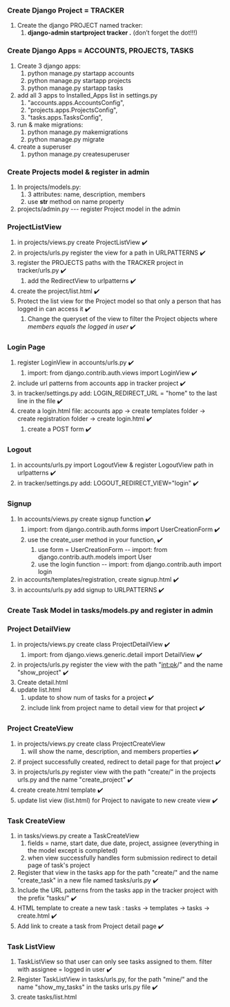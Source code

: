 ### Create Django Project = TRACKER
1. Create the django PROJECT named tracker:  
    1. **django-admin startproject tracker .** (don’t forget the dot!!!)


### Create Django Apps = ACCOUNTS, PROJECTS, TASKS
1. Create 3 django apps:  
    1. python manage.py startapp accounts
    1. python manage.py startapp projects
    1. python manage.py startapp tasks
1. add all 3 apps to Installed_Apps list in settings.py
    1. "accounts.apps.AccountsConfig",
    1. "projects.apps.ProjectsConfig",
    1. "tasks.apps.TasksConfig",
1. run & make migrations:
    1. python manage.py makemigrations
    1. python manage.py migrate
1. create a superuser
    1. python manage.py createsuperuser


### Create Projects model & register in admin
1. In projects/models.py:
    1. 3 attributes: name, description, members
    1. use __str__ method on name property
1. projects/admin.py --- register Project model in the admin


### ProjectListView
1. in projects/views.py create ProjectListView ✔️
1. in projects/urls.py register the view for a path in URLPATTERNS ✔️
1. register the PROJECTS paths with the TRACKER project in tracker/urls.py ✔️
    1. add the RedirectView to urlpatterns ✔️
1. create the project/list.html ✔️
1. Protect the list view for the Project model so that only a person that has logged in can access it ✔️
    1. Change the queryset of the view to filter the Project objects where *members equals the logged in user* ✔️


### Login Page
1. register LoginView in accounts/urls.py ✔️
    1. import:  from django.contrib.auth.views import LoginView ✔️
1. include url patterns from accounts app in tracker project ✔️
1. in tracker/settings.py add:  LOGIN_REDIRECT_URL = "home" to the last line in the file ✔️
1. create a login.html file:  accounts app -> create templates folder -> create registration folder -> create login.html ✔️
    1. create a POST form ✔️


### Logout 
1. in accounts/urls.py import LogoutView & register LogoutView path in urlpatterns ✔️
1. in tracker/settings.py add:  LOGOUT_REDIRECT_VIEW="login" ✔️


### Signup
1. In accounts/views.py create signup function ✔️
    1. import:  from django.contrib.auth.forms import UserCreationForm ✔️
    1. use the create_user method in your function, ✔️
        1. use form = UserCreationForm -- import:  from django.contrib.auth.models import User
        1. use the login function -- import:  from django.contrib.auth import login
1. in accounts/templates/registration, create signup.html ✔️
1. in accounts/urls.py add signup to URLPATTERNS ✔️


### Create Task Model in tasks/models.py and register in admin


### Project DetailView
1. in projects/views.py create class ProjectDetailView ✔️
    1. import:  from django.views.generic.detail import DetailView ✔️
1. in projects/urls.py register the view with the path "<int:pk>/" and the name "show_project" ✔️
1. Create detail.html
1. update list.html
    1. update to show num of tasks for a project ✔️
    1. include link from project name to detail view for that project ✔️


### Project CreateView
1. in projects/views.py create class ProjectCreateView
    1. will show the name, description, and members properties ✔️
1. if project successfully created, redirect to detail page for that project ✔️
1. in projects/urls.py register view with the path "create/" in the projects urls.py and the name
"create_project" ✔️
1. create create.html template ✔️
1. update list view (list.html) for Project to navigate to new create view ✔️


### Task CreateView
1. in tasks/views.py create a TaskCreateView
    1. fields = name, start date, due date, project, assignee (everything in the model except is completed)
    1. when view successfully handles form submission redirect to detail page of task's project
1. Register that view in the tasks app for the path "create/" and the name "create_task" in a new file named tasks/urls.py ✔️
1. Include the URL patterns from the tasks app in the tracker project with the prefix "tasks/" ✔️
1. HTML template to create a new task : tasks -> templates -> tasks -> create.html ✔️
1. Add link to create a task from Project detail page ✔️ 


### Task ListView
1. TaskListView so that user can only see tasks assigned to them. filter with assignee = logged in user ✔️
1. Register TaskListView in tasks/urls.py, for the path "mine/" and the name "show_my_tasks" in the tasks urls.py file ✔️
1. create tasks/list.html
